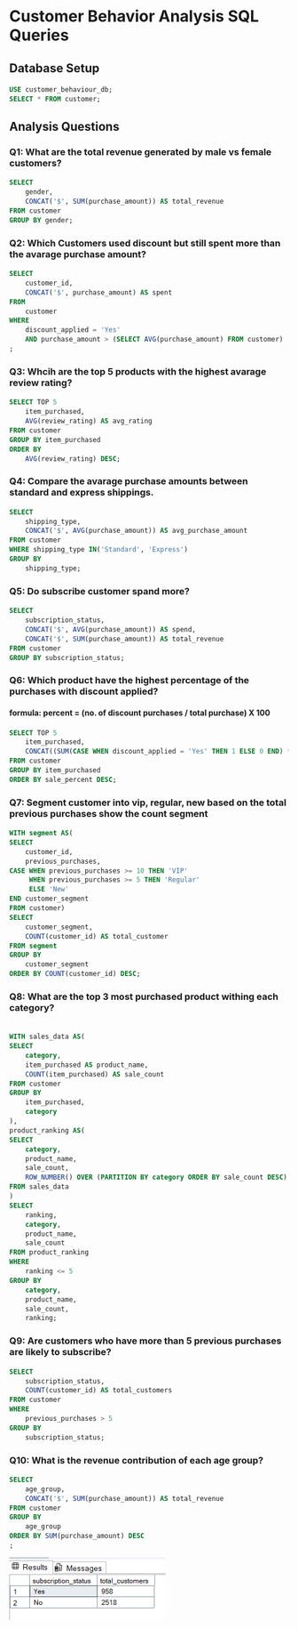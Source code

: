 # Customer Behavior Analysis SQL Queries

## Database Setup
```sql
USE customer_behaviour_db;
SELECT * FROM customer;
```

## Analysis Questions
### Q1: What are the total revenue generated by male vs female customers?
```sql
SELECT 
	gender,
	CONCAT('$', SUM(purchase_amount)) AS total_revenue
FROM customer
GROUP BY gender;
```

### Q2: Which Customers used discount but still spent more than the avarage purchase amount?
```sql
SELECT 
	customer_id,
	CONCAT('$', purchase_amount) AS spent
FROM
	customer
WHERE 
	discount_applied = 'Yes' 
	AND purchase_amount > (SELECT AVG(purchase_amount) FROM customer)
;
```


### Q3: Whcih are the top 5 products with the highest avarage review rating?
```sql
SELECT TOP 5
	item_purchased,
	AVG(review_rating) AS avg_rating
FROM customer
GROUP BY item_purchased
ORDER BY
	AVG(review_rating) DESC;
```


### Q4: Compare the avarage purchase amounts between standard and express shippings.
```sql
SELECT
	shipping_type,
	CONCAT('$', AVG(purchase_amount)) AS avg_purchase_amount
FROM customer
WHERE shipping_type IN('Standard', 'Express')
GROUP BY
	shipping_type;
```

### Q5: Do subscribe customer spand more? 
```sql
SELECT 
	subscription_status,
	CONCAT('$', AVG(purchase_amount)) AS spend,
	CONCAT('$', SUM(purchase_amount)) AS total_revenue
FROM customer
GROUP BY subscription_status;
```

### Q6: Which product have the highest percentage of the purchases with discount applied?
#### formula: percent = (no. of discount purchases / total purchase) X 100
```sql
SELECT TOP 5
	item_purchased,
	CONCAT((SUM(CASE WHEN discount_applied = 'Yes' THEN 1 ELSE 0 END) * 100 / COUNT(*)), '%') sale_percent
FROM customer
GROUP BY item_purchased
ORDER BY sale_percent DESC;
```

### Q7: Segment customer into  vip, regular, new based on the total previous purchases show the count segment
```sql
WITH segment AS(
SELECT 
	customer_id,
	previous_purchases,
CASE WHEN previous_purchases >= 10 THEN 'VIP'
     WHEN previous_purchases >= 5 THEN 'Regular'
	 ELSE 'New'
END customer_segment
FROM customer)
SELECT 
	customer_segment,
	COUNT(customer_id) AS total_customer
FROM segment
GROUP BY 
	customer_segment
ORDER BY COUNT(customer_id) DESC;
```

### Q8: What are the top 3 most purchased product withing each category?
```sql

WITH sales_data AS(
SELECT 
	category,
	item_purchased AS product_name,
	COUNT(item_purchased) AS sale_count
FROM customer
GROUP BY
	item_purchased,
	category
),
product_ranking AS(
SELECT 
	category,
	product_name,
	sale_count,
	ROW_NUMBER() OVER (PARTITION BY category ORDER BY sale_count DESC) AS ranking
FROM sales_data
)
SELECT 
	ranking,
	category,
	product_name,
	sale_count
FROM product_ranking
WHERE
	ranking <= 5
GROUP BY 
	category,
	product_name,
	sale_count,
	ranking;
```

### Q9: Are customers who have more than 5 previous purchases are likely to subscribe?
```sql
SELECT 
	subscription_status,
	COUNT(customer_id) AS total_customers
FROM customer
WHERE 
	previous_purchases > 5
GROUP BY 
	subscription_status;
```

### Q10: What is the revenue contribution of each age group?
```sql
SELECT
	age_group,
	CONCAT('$', SUM(purchase_amount)) AS total_revenue
FROM customer
GROUP BY
	age_group
ORDER BY SUM(purchase_amount) DESC
;
```





![3](/assets/9.png)



